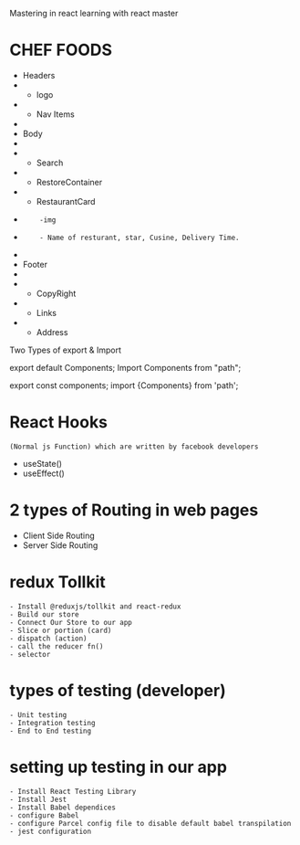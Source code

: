 Mastering in react learning with react master

# CHEF FOODS

- Headers
- - logo
- - Nav Items
-
- Body
-
- - Search
- - RestoreContainer
- - RestaurantCard
-         -img
-         - Name of resturant, star, Cusine, Delivery Time.
-
- Footer
-
- - CopyRight
- - Links
- - Address

Two Types of export & Import

export default Components;
Import Components from "path";

export const components;
import {Components} from 'path';

# React Hooks

    (Normal js Function) which are written by facebook developers

- useState()
- useEffect()

# 2 types of Routing in web pages

- Client Side Routing
- Server Side Routing

# redux Tollkit

    - Install @reduxjs/tollkit and react-redux
    - Build our store
    - Connect Our Store to our app
    - Slice or portion (card)
    - dispatch (action)
    - call the reducer fn()
    - selector

# types of testing (developer)

    - Unit testing
    - Integration testing
    - End to End testing

# setting up testing in our app

    - Install React Testing Library
    - Install Jest
    - Install Babel dependices
    - configure Babel
    - configure Parcel config file to disable default babel transpilation
    - jest configuration
